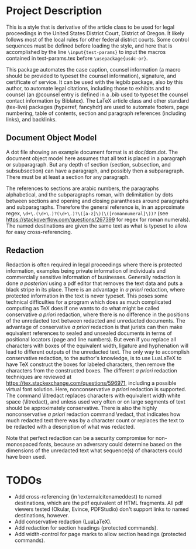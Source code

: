 # Project Description

This is a style that is derivative of the article class to be used for legal
proceedings in the United States District Court, District of Oregon. It likely
follows most of the local rules for other federal district courts. Some control
sequences must be defined before loading the style, and here that is
accomplished by the line `\input{test-params}` to input the macros contained in
test-params.tex before `\usepackage{usdc-or}`.

This package automates the case caption, counsel information (a macro should be
provided to typeset the counsel information), signature, and certificate of
service. It can be used with the legbib package, also by this author, to
automate legal citations, including those to exhibits and to counsel (an
@counsel entry is defined in a .bib used to typeset the counsel contact
information by Biblatex). The LaTeX article class and other standard (tex-live)
packages (hyperref, fancyhdr) are used to automate footers, page numbering,
table of contents, section and paragraph references (including links), and
backlinks.

## Document Object Model

A dot file showing an example document format is at doc/dom.dot. The document
object model here assumes that all text is placed in a paragraph or
subparagraph. But any depth of section (section, subsection, and subsubsection)
can have a paragraph, and possibly then a subparagraph. There must be at least
a section for any paragraph. 

The references to sections are arabic numbers, the paragraphs alphabetical, and
the subparagraphs roman, with delimitation by dots between sections and opening
and closing parantheses around paragraphs and subparagraphs. Therefore the
general reference is, in an approximate regex,
`\d+\.(\d+\.)?(\d+\.)?\([a-z]\)(\([romannumeral]\))?` (see
https://stackoverflow.com/questions/267399 for regex for roman numerals). The
named destinations are given the same text as what is typeset to allow for easy
cross-referencing.

## Redaction

Redaction is often required in legal proceedings where there is protected
information, examples being private information of individuals and commercially
sensitive information of businesses. Generally redaction is done *a posteriori*
using a pdf editor that removes the text data and puts a black stripe in its
place. There is an advantage in *a priori* redaction, where protected
information in the text is never typeset. This poses some technical
difficulties for a program which does as much complicated computing as TeX does
if one wants to do what might be called conservative *a priori* redaction,
where there is no difference in the positions of the unredacted text between
redacted and unredacted documents.  The advantage of conservative *a priori*
redaction is that jurists can then make equivalent references to sealed and
unsealed documents in terms of positional locators (page and line numbers). But
even if you replace all characters with boxes of the equivalent width, ligature
and hyphenation will lead to different outputs of the unredacted text. The only
way to accomplish conservative redaction, to the author's knowledge, is to use
LuaLaTeX to have TeX construct the boxes for labeled characters, then remove
the characters from the constructed boxes. The different *a priori* redaction
techniques are reviewed at https://tex.stackexchange.com/questions/596971,
including a possible virtual font solution.  Here, nonconservative *a priori*
redaction is supported. The command \litredact replaces characters with
equivalent width white space (\litredact), and unless used very often or on
large segments of text should be approximately conservative. There is also the
highly nonconservative *a priori* redaction command \redact, that indicates how
much redacted text there was by a character count or replaces the text to be
redacted with a description of what was redacted.

Note that perfect redaction can be a security compromise for non-monospaced
fonts, because an adversary could determine based on the dimensions of the
unredacted text what sequence(s) of characters could have been used. 

# TODOs

- Add cross-referencing (in \externalcitenameddest) to named destinations,
  which are the pdf equivalent of HTML fragments. All pdf viewers tested
  (Okular, Evince, PDFStudio) don't support links to named destinations, however.
- Add conservative redaction (LuaLaTeX).
- Add redaction for section headings (protected commands).
- Add width-control for page marks to allow section headings (protected commands).
